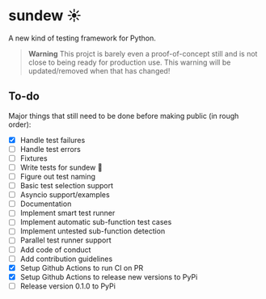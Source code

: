 # sundew ☀️
A new kind of testing framework for Python.

> **Warning**
> This projct is barely even a proof-of-concept still and is not close to being ready for production use. This warning will be updated/removed when that has changed!
  
## To-do

Major things that still need to be done before making public (in rough order):  

- [x] Handle test failures  
- [ ] Handle test errors
- [ ] Fixtures
- [ ] Write tests for sundew 🤭
- [ ] Figure out test naming
- [ ] Basic test selection support
- [ ] Asyncio support/examples
- [ ] Documentation
- [ ] Implement smart test runner
- [ ] Implement automatic sub-function test cases
- [ ] Implement untested sub-function detection
- [ ] Parallel test runner support
- [ ] Add code of conduct
- [ ] Add contribution guidelines
- [x] Setup Github Actions to run CI on PR
- [x] Setup Github Actions to release new versions to PyPi
- [ ] Release version 0.1.0 to PyPi